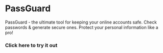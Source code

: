 # PassGuard

<p>PassGuard - the ultimate tool for keeping your online accounts safe. Check passwords & generate secure ones. Protect your personal information like a pro!<p>

  
  <h3 href='http://passguard.tech'> Click here to try it out <h3>
